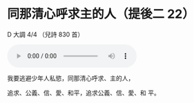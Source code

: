 # 同那清心呼求主的人（提後二 22）

D 大調 4/4 （兒詩 830 首）

<audio controls>
  <source src="../mp3/T11同那清心呼求主的人.mp3" type="audio/mpeg">
Your browser does not support the audio element.
</audio>


我要逃避少年人私慾，同那清心呼求、主的人，

追求、公義、信、愛、和平，追求公義、信、愛、和 平。
